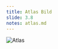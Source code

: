```yaml
---
title: Atlas Bild
slide: 3.8
notes: atlas.md
---
```


![Atlas](https://upload.wikimedia.org/wikipedia/commons/thumb/2/26/Singer_Sargent%2C_John_-_Atlas_and_the_Hesperides_-_1925.jpg/220px-Singer_Sargent%2C_John_-_Atlas_and_the_Hesperides_-_1925.jpg)
